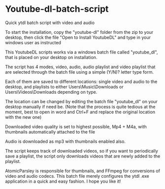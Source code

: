 # Youtube-dl-batch-script
Quick ytdl batch script with video and audio


To start the installation, copy the "youtube-dl" folder from the zip to your desktop, 
then click the file "Open to Install YoutubeDL" and type in your windows user as instructed


This YoutubeDL scripts works via a windows batch file called "youtube_dl", that is placed on your desktop on installation.

The script has 4 modes, video, audio, audio playlist and video playlist that are selected through the batch file using a simple (Y/N)? letter type form.

Each of them are saved to different locations: single video and audio to the desktop, and playlists to either Users\Music\Downloads or Users\Videos\Downloads depending on type.

The location can be changed by editing the batch file "youtube_dl" on your desktop manually if need be. 
(Note that the process is quite tedious at the moment, best to open in word and Ctrl+F and replace the original location with the new one)

Downloaded video quality is set to highest possible, Mp4 + M4a, with thumbnails automatically attached to the file

Audio is downloaded as mp3 with thumbnails enabled also.

The script keeps track of downloaded videos, so if you want to periodically save a playlist, the script only downloads videos that are newly added to the playlist.

AtomicParsley is responsible for thumbnails, and FFmpeg for conversions of video and audio codecs. This batch file merely configures the ytdl .exe application in a quick and easy fashion. I hope you like it!
